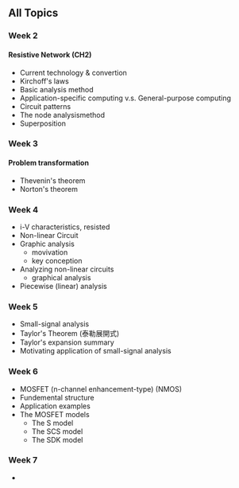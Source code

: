 ## All Topics

### Week 2
#### Resistive Network (CH2)
- Current technology & convertion
- Kirchoff's laws
- Basic analysis method
- Application-specific computing v.s. General-purpose computing
- Circuit patterns
- The node analysismethod
- Superposition

### Week 3
#### Problem transformation
- Thevenin's theorem
- Norton's theorem

### Week 4
- i-V characteristics, resisted
- Non-linear Circuit
- Graphic analysis
  - movivation
  - key conception 
- Analyzing non-linear circuits
  - graphical analysis
- Piecewise (linear) analysis

### Week 5
- Small-signal analysis
- Taylor's Theorem (泰勒展開式)
- Taylor's expansion summary
- Motivating application of small-signal analysis

### Week 6
- MOSFET (n-channel enhancement-type) (NMOS)
- Fundemental structure
- Application examples
- The MOSFET models
  - The S model
  - The SCS model
  - The SDK model

### Week 7
- 
